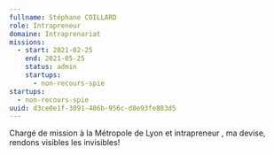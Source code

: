 ```yaml
---
fullname: Stéphane COILLARD
role: Intrapreneur
domaine: Intraprenariat
missions:
  - start: 2021-02-25
    end: 2021-05-25
    status: admin
    startups:
      - non-recours-spie
startups:
  - non-recours-spie
uuid: d3ce0e1f-3091-486b-956c-d8e93fe883d5
---
```

Chargé de mission à la Métropole de Lyon et intrapreneur , ma devise, rendons visibles les invisibles!